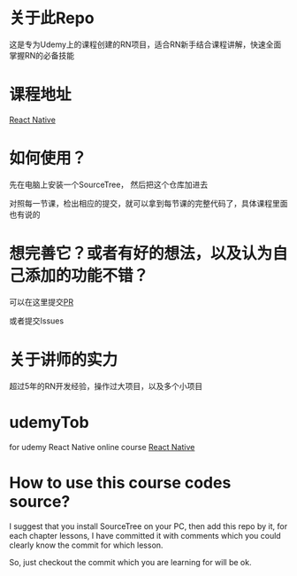 # 关于此Repo

这是专为Udemy上的课程创建的RN项目，适合RN新手结合课程讲解，快速全面掌握RN的必备技能

# 课程地址 

[React Native](https://www.udemy.com/course/rn-react-native/learn/lecture/46279771)

# 如何使用？

先在电脑上安装一个SourceTree， 然后把这个仓库加进去

对照每一节课，检出相应的提交，就可以拿到每节课的完整代码了，具体课程里面也有说的

# 想完善它？或者有好的想法，以及认为自己添加的功能不错？

可以在这里提交[PR](https://github.com/gzqyl/udemyTob/pulls)

或者提交Issues

# 关于讲师的实力

超过5年的RN开发经验，操作过大项目，以及多个小项目

# udemyTob

for udemy React Native online course [React Native](https://www.udemy.com/course/rn-react-native/learn/lecture/46279771)

# How to use this course codes source?

I suggest that you install SourceTree on your PC, then add this repo by it, for each chapter lessons, I have committed it with comments which you could clearly know the commit for which lesson.

So, just checkout the commit which you are learning for will be ok.
